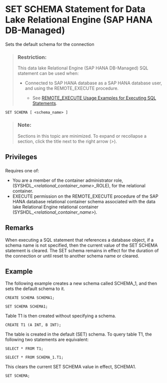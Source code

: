 <!-- loio819f6ce2e6ef4d78ba11c7fcc194ea6e -->

# SET SCHEMA Statement for Data Lake Relational Engine \(SAP HANA DB-Managed\)

Sets the default schema for the connection



> ### Restriction:  
> This data lake Relational Engine \(SAP HANA DB-Managed\) SQL statement can be used when:
> 
> -   Connected to SAP HANA database as a SAP HANA database user, and using the REMOTE\_EXECUTE procedure.
> 
>     -   See [REMOTE\_EXECUTE Usage Examples for Executing SQL Statements](remote-execute-usage-examples-for-executing-sql-statements-fd99ac0.md).



```
SET SCHEMA [ <schema_name> ]
```



> ### Note:  
> Sections in this topic are minimized. To expand or recollapse a section, click the title next to the right arrow \(*\>*\).



<a name="loio819f6ce2e6ef4d78ba11c7fcc194ea6e__section_erw_syy_wwb"/>

## Privileges



### 

Requires one of:

-   You are a member of the container administrator role, \(SYSHDL\_*<relational\_container\_name\>*\_ROLE\), for the relational container.
-   EXECUTE permission on the REMOTE\_EXECUTE procedure of the SAP HANA database relational container schema associated with the data lake Relational Engine relational container \(SYSHDL\_*<relational\_container\_name\>*\).



<a name="loio819f6ce2e6ef4d78ba11c7fcc194ea6e__section_hgp_pjr_btb"/>

## Remarks

When executing a SQL statement that references a database object, if a schema name is not specified, then the current value of the SET SCHEMA statement is cleared. The SET schema remains in effect for the duration of the connection or until reset to another schema name or cleared.



<a name="loio819f6ce2e6ef4d78ba11c7fcc194ea6e__section_bft_rjr_btb"/>

## Example

The following example creates a new schema called SCHEMA\_1, and then sets the default schema to it.

```
CREATE SCHEMA SCHEMA1;
```

```
SET SCHEMA SCHEMA1;
```

Table T1 is then created without specifying a schema.

```
CREATE T1 (A INT, B INT);
```

The table is created in the default \(SET\) schema. To query table T1, the following two statements are equivalent:

```
SELECT * FROM T1;
```

```
SELECT * FROM SCHEMA_1.T1;
```

This clears the current SET SCHEMA value in effect, SCHEMA1.

```
SET SCHEMA;
```

